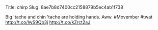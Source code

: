 Title: chirp
Slug: 8ae7b8d7400cc2158879b5ec4ab1f738

Big 'tache and chin 'tache are holding hands. Aww. #Movember #twat <a href="http://t.co/lwS9Qb3j">http://t.co/lwS9Qb3j</a> <a href="http://t.co/kZrct2aJ">http://t.co/kZrct2aJ</a>
